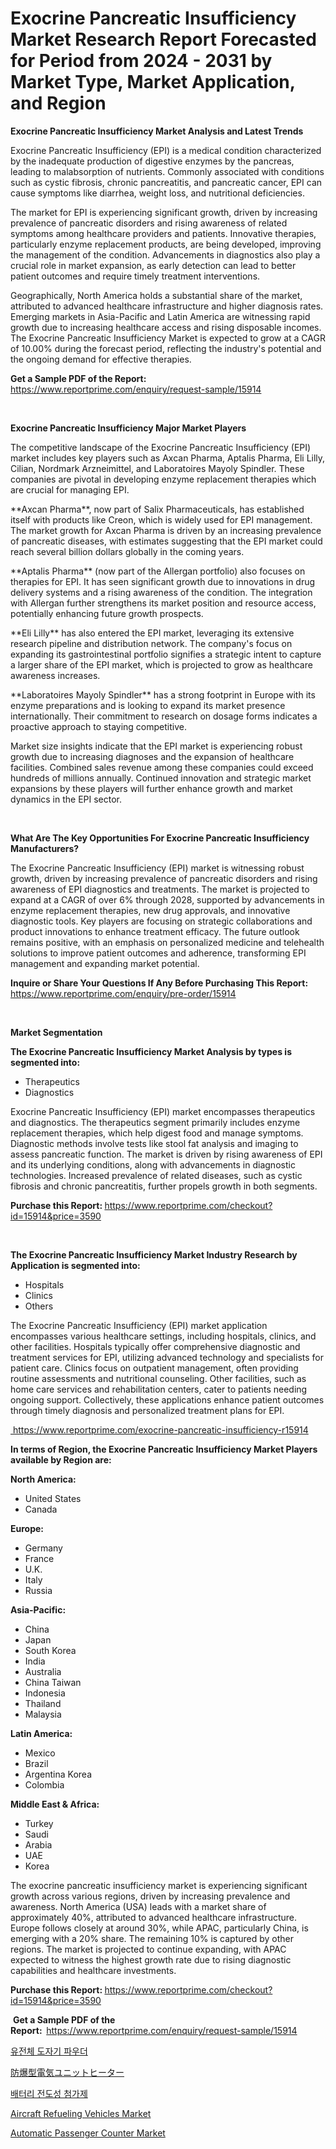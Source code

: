 <p><h1>Exocrine Pancreatic Insufficiency Market Research Report Forecasted for Period from 2024 -  2031 by Market Type, Market Application, and Region</h1></p><p><strong>Exocrine Pancreatic Insufficiency Market Analysis and Latest Trends</strong></p>
<p><p>Exocrine Pancreatic Insufficiency (EPI) is a medical condition characterized by the inadequate production of digestive enzymes by the pancreas, leading to malabsorption of nutrients. Commonly associated with conditions such as cystic fibrosis, chronic pancreatitis, and pancreatic cancer, EPI can cause symptoms like diarrhea, weight loss, and nutritional deficiencies. </p><p>The market for EPI is experiencing significant growth, driven by increasing prevalence of pancreatic disorders and rising awareness of related symptoms among healthcare providers and patients. Innovative therapies, particularly enzyme replacement products, are being developed, improving the management of the condition. Advancements in diagnostics also play a crucial role in market expansion, as early detection can lead to better patient outcomes and require timely treatment interventions.</p><p>Geographically, North America holds a substantial share of the market, attributed to advanced healthcare infrastructure and higher diagnosis rates. Emerging markets in Asia-Pacific and Latin America are witnessing rapid growth due to increasing healthcare access and rising disposable incomes. The Exocrine Pancreatic Insufficiency Market is expected to grow at a CAGR of 10.00% during the forecast period, reflecting the industry's potential and the ongoing demand for effective therapies.</p></p>
<p><strong>Get a Sample PDF of the Report:&nbsp;</strong> <a href="https://www.reportprime.com/enquiry/request-sample/15914">https://www.reportprime.com/enquiry/request-sample/15914</a></p>
<p>&nbsp;</p>
<p><strong>Exocrine Pancreatic Insufficiency Major Market Players</strong></p>
<p><p>The competitive landscape of the Exocrine Pancreatic Insufficiency (EPI) market includes key players such as Axcan Pharma, Aptalis Pharma, Eli Lilly, Cilian, Nordmark Arzneimittel, and Laboratoires Mayoly Spindler. These companies are pivotal in developing enzyme replacement therapies which are crucial for managing EPI.</p><p>**Axcan Pharma**, now part of Salix Pharmaceuticals, has established itself with products like Creon, which is widely used for EPI management. The market growth for Axcan Pharma is driven by an increasing prevalence of pancreatic diseases, with estimates suggesting that the EPI market could reach several billion dollars globally in the coming years.</p><p>**Aptalis Pharma** (now part of the Allergan portfolio) also focuses on therapies for EPI. It has seen significant growth due to innovations in drug delivery systems and a rising awareness of the condition. The integration with Allergan further strengthens its market position and resource access, potentially enhancing future growth prospects.</p><p>**Eli Lilly** has also entered the EPI market, leveraging its extensive research pipeline and distribution network. The company's focus on expanding its gastrointestinal portfolio signifies a strategic intent to capture a larger share of the EPI market, which is projected to grow as healthcare awareness increases.</p><p>**Laboratoires Mayoly Spindler** has a strong footprint in Europe with its enzyme preparations and is looking to expand its market presence internationally. Their commitment to research on dosage forms indicates a proactive approach to staying competitive.</p><p>Market size insights indicate that the EPI market is experiencing robust growth due to increasing diagnoses and the expansion of healthcare facilities. Combined sales revenue among these companies could exceed hundreds of millions annually. Continued innovation and strategic market expansions by these players will further enhance growth and market dynamics in the EPI sector.</p></p>
<p>&nbsp;</p>
<p><strong>What Are The Key Opportunities For Exocrine Pancreatic Insufficiency Manufacturers?</strong></p>
<p><p>The Exocrine Pancreatic Insufficiency (EPI) market is witnessing robust growth, driven by increasing prevalence of pancreatic disorders and rising awareness of EPI diagnostics and treatments. The market is projected to expand at a CAGR of over 6% through 2028, supported by advancements in enzyme replacement therapies, new drug approvals, and innovative diagnostic tools. Key players are focusing on strategic collaborations and product innovations to enhance treatment efficacy. The future outlook remains positive, with an emphasis on personalized medicine and telehealth solutions to improve patient outcomes and adherence, transforming EPI management and expanding market potential.</p></p>
<p><strong>Inquire or Share Your Questions If Any Before Purchasing This Report:</strong> <a href="https://www.reportprime.com/enquiry/pre-order/15914">https://www.reportprime.com/enquiry/pre-order/15914</a></p>
<p>&nbsp;</p>
<p><strong>Market Segmentation</strong></p>
<p><strong>The Exocrine Pancreatic Insufficiency Market Analysis by types is segmented into:</strong></p>
<p><ul><li>Therapeutics</li><li>Diagnostics</li></ul></p>
<p><p>Exocrine Pancreatic Insufficiency (EPI) market encompasses therapeutics and diagnostics. The therapeutics segment primarily includes enzyme replacement therapies, which help digest food and manage symptoms. Diagnostic methods involve tests like stool fat analysis and imaging to assess pancreatic function. The market is driven by rising awareness of EPI and its underlying conditions, along with advancements in diagnostic technologies. Increased prevalence of related diseases, such as cystic fibrosis and chronic pancreatitis, further propels growth in both segments.</p></p>
<p><strong>Purchase this Report:&nbsp;</strong><a href="https://www.reportprime.com/checkout?id=15914&price=3590">https://www.reportprime.com/checkout?id=15914&price=3590</a></p>
<p>&nbsp;</p>
<p><strong>The Exocrine Pancreatic Insufficiency Market Industry Research by Application is segmented into:</strong></p>
<p><ul><li>Hospitals</li><li>Clinics</li><li>Others</li></ul></p>
<p><p>The Exocrine Pancreatic Insufficiency (EPI) market application encompasses various healthcare settings, including hospitals, clinics, and other facilities. Hospitals typically offer comprehensive diagnostic and treatment services for EPI, utilizing advanced technology and specialists for patient care. Clinics focus on outpatient management, often providing routine assessments and nutritional counseling. Other facilities, such as home care services and rehabilitation centers, cater to patients needing ongoing support. Collectively, these applications enhance patient outcomes through timely diagnosis and personalized treatment plans for EPI.</p></p>
<p><a href="https://www.reportprime.com/exocrine-pancreatic-insufficiency-r15914">&nbsp;https://www.reportprime.com/exocrine-pancreatic-insufficiency-r15914</a></p>
<p><strong>In terms of Region, the Exocrine Pancreatic Insufficiency Market Players available by Region are:</strong></p>
<p>
    <p> <strong> North America: </strong>
        <ul>
            <li>United States</li>
            <li>Canada</li>
        </ul>
        </p> 
    <p> <strong> Europe: </strong>
        <ul>
            <li>Germany</li>
            <li>France</li>
            <li>U.K.</li>
            <li>Italy</li>
            <li>Russia</li>
        </ul>
        </p> 
    <p> <strong> Asia-Pacific: </strong>
        <ul>
            <li>China</li>
            <li>Japan</li>
            <li>South Korea</li>
            <li>India</li>
            <li>Australia</li>
            <li>China Taiwan</li>
            <li>Indonesia</li>
            <li>Thailand</li>
            <li>Malaysia</li>
        </ul>
        </p> 
    <p> <strong> Latin America: </strong>
        <ul>
            <li>Mexico</li>
            <li>Brazil</li>
            <li>Argentina Korea</li>
            <li>Colombia</li>
        </ul>
        </p> 
    <p> <strong> Middle East & Africa: </strong>
        <ul>
            <li>Turkey</li>
            <li>Saudi</li>
            <li>Arabia</li>
            <li>UAE</li>
            <li>Korea</li>
        </ul>
    </p>
    </p>
<p><p>The exocrine pancreatic insufficiency market is experiencing significant growth across various regions, driven by increasing prevalence and awareness. North America (USA) leads with a market share of approximately 40%, attributed to advanced healthcare infrastructure. Europe follows closely at around 30%, while APAC, particularly China, is emerging with a 20% share. The remaining 10% is captured by other regions. The market is projected to continue expanding, with APAC expected to witness the highest growth rate due to rising diagnostic capabilities and healthcare investments.</p></p>
<p><strong>Purchase this Report: </strong><a href="https://www.reportprime.com/checkout?id=15914&price=3590">https://www.reportprime.com/checkout?id=15914&price=3590</a></p>
<p>&nbsp;<strong>Get a Sample PDF of the Report:&nbsp;&nbsp;</strong><a href="https://www.reportprime.com/enquiry/request-sample/15914">https://www.reportprime.com/enquiry/request-sample/15914</a></p>
<p><strong></strong></p>
<p><p><a href="https://medium.com/@zlpjbqkb72/%EC%A0%88%EC%97%B0-%EB%8F%84%EC%9E%90%EA%B8%B0-%EB%B6%84%EB%A7%90-%EC%82%B0%EC%97%85-%EB%B6%80%EB%AC%B8-%EC%8B%9C%EC%9E%A5-%EB%8F%99%ED%96%A5-%EB%B0%8F-%EB%AF%B8%EB%9E%98-%EC%8B%9C%EB%82%98%EB%A6%AC%EC%98%A4-2024-2031-832fdca18789?postPublishedType=initial">유전체 도자기 파우더</a></p><p><a href="https://medium.com/@kw8enloe/explosion-proof-electric-unit-heater-market-%E3%81%AF-%E3%82%B3%E3%82%B9%E3%83%88%E7%AE%A1%E7%90%86%E3%81%A8%E5%8A%B9%E7%8E%87%E5%90%91%E4%B8%8A%E3%82%92%E5%84%AA%E5%85%88%E3%81%97%E3%81%BE%E3%81%99-%E3%81%95%E3%82%89%E3%81%AB-%E5%A0%B1%E5%91%8A%E6%9B%B8%E3%81%AF%E5%B8%82%E5%A0%B4%E3%81%AE%E9%9C%80%E8%A6%81%E9%9D%A2%E3%81%A8%E4%BE%9B%E7%B5%A6%E9%9D%A2%E3%81%AE%E4%B8%A1%E6%96%B9%E3%82%92%E3%82%AB%E3%83%90%E3%83%BC%E3%81%97%E3%81%A6%E3%81%84%E3%81%BE%E3%81%99-545769a265e9">防爆型電気ユニットヒーター</a></p><p><a href="https://medium.com/@zlpjbqkb72/%EA%B8%80%EB%A1%9C%EB%B2%8C-%EB%B0%B0%ED%84%B0%EB%A6%AC-%EC%A0%84%EB%8F%84%EC%84%B1-%EC%B2%A8%EA%B0%80%EC%A0%9C-%EC%8B%9C%EC%9E%A5-%EC%9D%91%EC%9A%A9-%EC%B5%9C%EC%A2%85-%EC%82%AC%EC%9A%A9-%EC%82%B0%EC%97%85-%EC%9C%A0%ED%98%95-%EC%9E%A5%EB%B9%84-%EB%B0%8F-%EC%A7%80%EC%97%AD%EC%97%90-%EB%8C%80%ED%95%9C-%EC%B4%88%EC%A0%90-%EB%B6%84%EC%84%9D-%EB%B0%8F-%EC%98%88%EC%B8%A1-2024-2031-30906e2a68b2">배터리 전도성 첨가제</a></p><p><a href="https://issuu.com/reportprime-2/docs/aircraft-refueling-vehicles-market-_6d400aa945446b">Aircraft Refueling Vehicles Market</a></p><p><a href="https://issuu.com/reportprime-2/docs/automatic-passenger-counter-market-_bb0a4a224ec7a3">Automatic Passenger Counter Market</a></p></p>